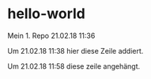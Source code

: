 # hello-world

Mein 1. Repo 21.02.18 11:36

Um 21.02.18 11:38 hier diese Zeile addiert.

Um 21.02.18 11:58 diese zeile angehängt.
